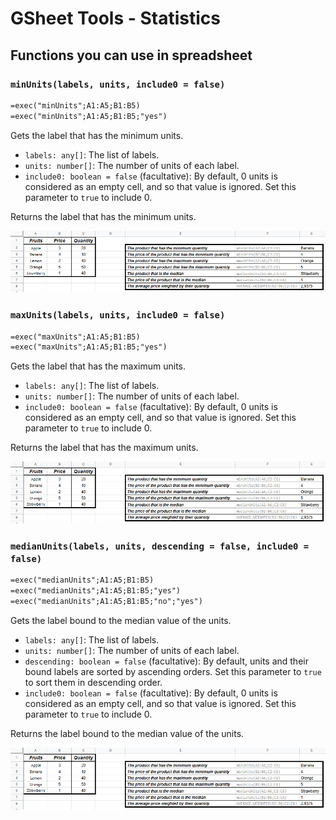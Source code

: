 # GSheet Tools - Statistics

## Functions you can use in spreadsheet

### `minUnits(labels, units, include0 = false)`

```txt
=exec("minUnits";A1:A5;B1:B5)
=exec("minUnits";A1:A5;B1:B5;"yes")
```

Gets the label that has the minimum units.

- `labels: any[]`: The list of labels.
- `units: number[]`: The number of units of each label.
- `include0: boolean = false` (facultative): By default, 0 units is considered as an empty cell, and so that value is ignored. Set this parameter to `true` to include 0.

Returns the label that has the minimum units.

![Usage example of units functions](./images/statistics/units-operations.png)

### `maxUnits(labels, units, include0 = false)`

```txt
=exec("maxUnits";A1:A5;B1:B5)
=exec("maxUnits";A1:A5;B1:B5;"yes")
```

Gets the label that has the maximum units.

- `labels: any[]`: The list of labels.
- `units: number[]`: The number of units of each label.
- `include0: boolean = false` (facultative): By default, 0 units is considered as an empty cell, and so that value is ignored. Set this parameter to `true` to include 0.

Returns the label that has the maximum units.

![Usage example of units functions](./images/statistics/units-operations.png)

### `medianUnits(labels, units, descending = false, include0 = false)`

```txt
=exec("medianUnits";A1:A5;B1:B5)
=exec("medianUnits";A1:A5;B1:B5;"yes")
=exec("medianUnits";A1:A5;B1:B5;"no";"yes")
```

Gets the label bound to the median value of the units.

- `labels: any[]`: The list of labels.
- `units: number[]`: The number of units of each label.
- `descending: boolean = false` (facultative): By default, units and their bound labels are sorted by ascending orders. Set this parameter to `true` to sort them in descending order.
- `include0: boolean = false` (facultative): By default, 0 units is considered as an empty cell, and so that value is ignored. Set this parameter to `true` to include 0.

Returns the label bound to the median value of the units.

![Usage example of units functions](./images/statistics/units-operations.png)